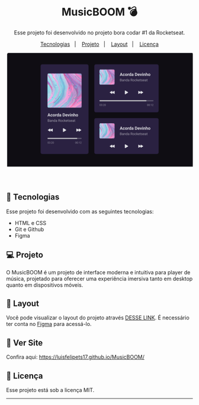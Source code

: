 <h1 align="center"> MusicBOOM 💣 </h1>

<p align="center">
Esse projeto foi desenvolvido no projeto bora codar #1 da Rocketseat. 
</p>

<p align="center">
  <a href="#-tecnologias">Tecnologias</a>&nbsp;&nbsp;&nbsp;|&nbsp;&nbsp;&nbsp;
  <a href="#-projeto">Projeto</a>&nbsp;&nbsp;&nbsp;|&nbsp;&nbsp;&nbsp;
  <a href="#-layout">Layout</a>&nbsp;&nbsp;&nbsp;|&nbsp;&nbsp;&nbsp;
  <a href="#memo-licença">Licença</a>
</p>

<p align="center">
  <img alt="projeto musicboom" src="./img/MusicBOOM.png">
</p>

<br>


## 🚀 Tecnologias

Esse projeto foi desenvolvido com as seguintes tecnologias:

- HTML e CSS
- Git e Github
- Figma

## 💻 Projeto

O MusicBOOM é um projeto de interface moderna e intuitiva para player de música, projetado para oferecer uma experiência imersiva tanto em desktop quanto em dispositivos móveis. 

## 🔖 Layout

Você pode visualizar o layout do projeto através [DESSE LINK](https://www.figma.com/design/nynSEPE4kOXWcQgG7jOF98/Player-de-M%C3%BAsica-%E2%80%A2-Desafio-01-(Community)?m=auto&t=TFhEciAuCXdJmcYM-6). É necessário ter conta no [Figma](https://figma.com) para acessá-lo.

## 🌌 Ver Site 
Confira aqui: https://luisfelipets17.github.io/MusicBOOM/


## :memo: Licença

Esse projeto está sob a licença MIT.

---

